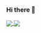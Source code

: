 ### Hi there 👋
<a href="https://wakatime.com/@ponurakk">
  <img align="center" src="https://github-readme-stats.vercel.app/api/wakatime?username=ponurakk&langs_count=10&theme=dark&layout=compact&custom_title=Last%207%20days...&border_radius=10&range=last_7_days" />
</a>
<a href="https://github.com/ponurakk">
  <img align="center" src="https://github-readme-stats.vercel.app/api?username=ponurakk&theme=dark&show_icons=true&border_radius=10" />
</a>

<!--
**ponurakk/ponurakk** is a ✨ _special_ ✨ repository because its `README.md` (this file) appears on your GitHub profile.

Here are some ideas to get you started:

- 🔭 I’m currently working on ...
- 🌱 I’m currently learning ...
- 👯 I’m looking to collaborate on ...
- 🤔 I’m looking for help with ...
- 💬 Ask me about ...
- 📫 How to reach me: ...
- 😄 Pronouns: ...
- ⚡ Fun fact: ...
-->
